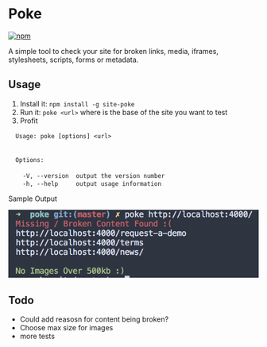 # Poke
[![npm](https://img.shields.io/npm/v/site-poke.svg)](https://www.npmjs.com/package/site-poke)

A simple tool to check your site for broken links, media, iframes, stylesheets, scripts, forms or metadata.

## Usage

1. Install it: `npm install -g site-poke`
2. Run it: `poke <url>` where <url> is the base of the site you want to test
3. Profit

```
  Usage: poke [options] <url>


  Options:

    -V, --version  output the version number
    -h, --help     output usage information
```

Sample Output

![Sample Output](https://raw.githubusercontent.com/adamisntdead/poke/master/screenshot.png)
## Todo

* Could add reasosn for content being broken?
* Choose max size for images
* more tests